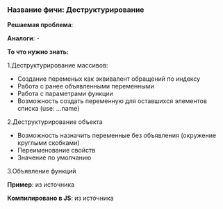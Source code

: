 ### **Название фичи: Деструктурирование**

**Решаемая проблема**:

**Аналоги**: -

**То что нужно знать:**

1.Деструктурирование массивов:

* Создание переменых как эквивалент обращений по индексу
* Работа с ранее объявленными переменными
* Работа с параметрами функции
* Возможность создать переменную для оставшихся элементов списка \(use: ...name\)

2.Деструктурирование объекта

* Возможность назначить переменные без объявления \(окружение круглыми скобками\)
* Переименование свойств
* Значение по умолчанию

3.Объявление функций

**Пример**: из источника

**Компилировано в JS**: из источника

